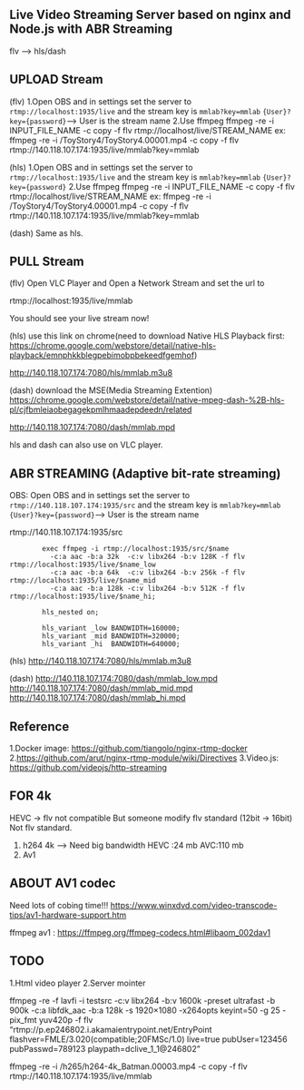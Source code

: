 
## Live Video Streaming Server based on nginx and Node.js with ABR Streaming

flv --> hls/dash

## UPLOAD Stream
(flv)
1.Open OBS and in settings set the server to `rtmp://localhost:1935/live` and the stream key is `mmlab?key=mmlab`  `{User}?key={password}`--> User is the stream name
2.Use ffmpeg
ffmpeg -re -i INPUT_FILE_NAME -c copy -f flv rtmp://localhost/live/STREAM_NAME
ex: ffmpeg -re -i /ToyStory4/ToyStory4.00001.mp4 -c copy -f flv rtmp://140.118.107.174:1935/live/mmlab?key=mmlab

(hls)
1.Open OBS and in settings set the server to `rtmp://localhost:1935/live` and the stream key is `mmlab?key=mmlab`  `{User}?key={password}`
2.Use ffmpeg
ffmpeg -re -i INPUT_FILE_NAME -c copy -f flv rtmp://localhost/live/STREAM_NAME
ex: ffmpeg -re -i /ToyStory4/ToyStory4.00001.mp4 -c copy -f flv rtmp://140.118.107.174:1935/live/mmlab?key=mmlab

(dash)
Same as hls.

## PULL Stream
(flv)
Open VLC Player and Open a Network Stream and set the url to 

rtmp://localhost:1935/live/mmlab

You should see your live stream now!

(hls)
use this link on chrome(need to download Native HLS Playback first: https://chrome.google.com/webstore/detail/native-hls-playback/emnphkkblegpebimobpbekeedfgemhof)

http://140.118.107.174:7080/hls/mmlab.m3u8 

(dash)
download the MSE(Media Streaming Extention) https://chrome.google.com/webstore/detail/native-mpeg-dash-%2B-hls-pl/cjfbmleiaobegagekpmlhmaadepdeedn/related

http://140.118.107.174:7080/dash/mmlab.mpd


hls and dash can also use on VLC player.

## ABR STREAMING (Adaptive bit-rate streaming)

OBS: Open OBS and in settings set the server to `rtmp://140.118.107.174:1935/src` and the stream key is `mmlab?key=mmlab`  `{User}?key={password}`--> User is the stream name

rtmp://140.118.107.174:1935/src

            exec ffmpeg -i rtmp://localhost:1935/src/$name
              -c:a aac -b:a 32k  -c:v libx264 -b:v 128K -f flv rtmp://localhost:1935/live/$name_low
              -c:a aac -b:a 64k  -c:v libx264 -b:v 256k -f flv rtmp://localhost:1935/live/$name_mid
              -c:a aac -b:a 128k -c:v libx264 -b:v 512K -f flv rtmp://localhost:1935/live/$name_hi;

            hls_nested on;

            hls_variant _low BANDWIDTH=160000;
            hls_variant _mid BANDWIDTH=320000;
            hls_variant _hi  BANDWIDTH=640000;

(hls)
http://140.118.107.174:7080/hls/mmlab.m3u8 


(dash)
http://140.118.107.174:7080/dash/mmlab_low.mpd
http://140.118.107.174:7080/dash/mmlab_mid.mpd
http://140.118.107.174:7080/dash/mmlab_hi.mpd

## Reference 
1.Docker image: https://github.com/tiangolo/nginx-rtmp-docker 
2.https://github.com/arut/nginx-rtmp-module/wiki/Directives
3.Video.js: https://github.com/videojs/http-streaming

## FOR 4k

HEVC -> flv not compatible
But someone modify flv standard (12bit -> 16bit)
Not flv standard.

1. h264 4k --> Need big bandwidth     HEVC :24 mb AVC:110 mb
2. Av1

## ABOUT AV1 codec
Need lots of cobing time!!!
https://www.winxdvd.com/video-transcode-tips/av1-hardware-support.htm

ffmpeg av1 : https://ffmpeg.org/ffmpeg-codecs.html#libaom_002dav1

## TODO
1.Html video player
2.Server mointer


 ffmpeg -re -f lavfi -i testsrc -c:v libx264 -b:v 1600k -preset ultrafast -b 900k -c:a libfdk_aac -b:a 128k -s 1920×1080 -x264opts keyint=50 -g 25 -pix_fmt yuv420p -f flv “rtmp://p.ep246802.i.akamaientrypoint.net/EntryPoint flashver=FMLE/3.020(compatible;20FMSc/1.0) live=true pubUser=123456 pubPasswd=789123 playpath=dclive_1_1@246802”

 ffmpeg -re -i /h265/h264-4k_Batman.00003.mp4 -c copy -f flv rtmp://140.118.107.174:1935/live/mmlab